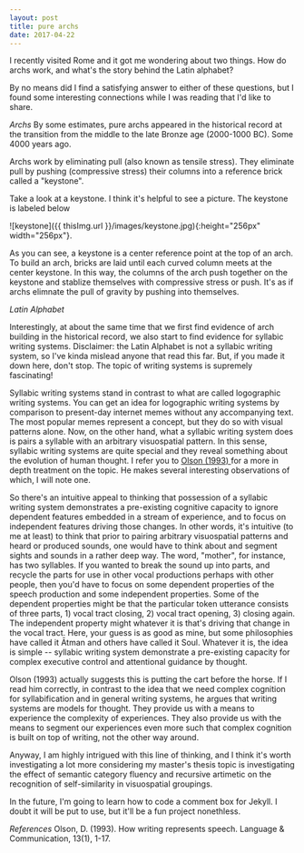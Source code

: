 ```yaml
---
layout: post
title: pure archs 
date: 2017-04-22
---
```


I recently visited Rome and it got me wondering about two things. How do archs work, and what's the story behind the Latin alphabet?

By no means did I find a satisfying answer to either of these questions, but I found some interesting connections while I was reading that I'd like to share.  

*Archs*
By some estimates, pure archs appeared in the historical record at the transition from the middle to the late Bronze age (2000-1000 BC). Some 4000 years ago. 

Archs work by eliminating pull (also known as tensile stress). They eliminate pull by pushing (compressive stress) their columns into a reference brick called a "keystone". 

Take a look at a keystone. I think it's helpful to see a picture. The keystone is labeled below

![keystone]({{ thisImg.url }}/images/keystone.jpg){:height="256px" width="256px"}.

As you can see, a keystone is a center reference point at the top of an arch. To build an arch, bricks are laid until each curved column meets at the center keystone. In this way, the columns of the arch push together on the keystone and stablize themselves with compressive stress or push. It's as if archs elimnate the pull of gravity by pushing into themselves.  

*Latin Alphabet*

Interestingly, at about the same time that we first find evidence of arch building in the historical record, we also start to find evidence for syllabic writing systems. Disclaimer: the Latin Alphabet is not a syllabic writing system, so I've kinda mislead anyone that read this far. But, if you made it down here, don't stop. The topic of writing systems is supremely fascinating! 

Syllabic writing systems stand in contrast to what are called logographic writing systems. You can get an idea for logographic writing systems by comparison to present-day internet memes without any accompanying text. The most popular memes represent a concept, but they do so with visual patterns alone. Now, on the other hand, what a syllabic writing system does is pairs a syllable with an arbitrary visuospatial pattern. In this sense, syllabic writing systems are quite special and they reveal something about the evolution of human thought. I refer you to <a href="http://www.cs.indiana.edu/~port/teach/sem05/Olson.how.writg.reprsts.sp.93.pdf"> Olson (1993) </a> for a more in depth treatment on the topic. He makes several interesting observations of which, I will note one. 

So there's an intuitive appeal to thinking that possession of a syllabic writing system demonstrates a pre-existing cognitive capacity to ignore dependent features embedded in a stream of experience, and to focus on independent features driving those changes. In other words, it's intuitive (to me at least) to think that prior to pairing arbitrary visuospatial patterns and heard or produced sounds, one would have to think about and segment sights and sounds in a rather deep way. The word, "mother", for instance, has two syllables. If you wanted to break the sound up into parts, and recycle the parts for use in other vocal productions perhaps with other people, then you'd have to focus on some dependent properties of the speech production and some independent properties. Some of the dependent properties might be that the particular token utterance consists of three parts, 1) vocal tract closing, 2) vocal tract opening, 3) closing again. The independent property might whatever it is that's driving that change in the vocal tract. Here, your guess is as good as mine, but some philosophies have called it Ātman and others have called it Soul. Whatever it is, the idea is simple -- syllabic writing system demonstrate a pre-existing capacity for complex executive control and attentional guidance by thought. 


Olson (1993) actually suggests this is putting the cart before the horse. If I read him correctly, in contrast to the idea that we need complex cognition for syllabification and in general writing systems, he argues that writing systems are models for thought. They provide us with a means to experience the complexity of experiences. They also provide us with the means to segment our experiences even more such that complex cognition is built on top of writing, not the other way around. 

Anyway, I am highly intrigued with this line of thinking, and I think it's worth investigating a lot more considering my master's thesis topic is investigating the effect of semantic category fluency and recursive artimetic on the recognition of self-similarity in visuospatial groupings. 

In the future, I'm going to learn how to code a comment box for Jekyll. I doubt it will be put to use, but it'll be a fun project nonethless. 

*References*
Olson, D. (1993). How writing represents speech. Language & Communication, 13(1), 1-17.


